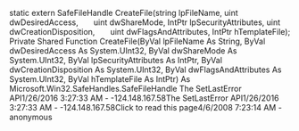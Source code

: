 static extern SafeFileHandle CreateFile(string lpFileName, uint dwDesiredAccess,
      uint dwShareMode, IntPtr lpSecurityAttributes, uint dwCreationDisposition,
      uint dwFlagsAndAttributes, IntPtr hTemplateFile);
Private Shared Function CreateFile(ByVal lpFileName As String, ByVal dwDesiredAccess As System.UInt32, ByVal dwShareMode As System.UInt32, ByVal lpSecurityAttributes As IntPtr, ByVal dwCreationDisposition As System.UInt32, ByVal dwFlagsAndAttributes As System.UInt32, ByVal hTemplateFile As IntPtr) As Microsoft.Win32.SafeHandles.SafeFileHandle
The SetLastError API1/26/2016 3:27:33 AM - -124.148.167.58The SetLastError API1/26/2016 3:27:33 AM - -124.148.167.58Click to read this page4/6/2008 7:23:14 AM - anonymous
